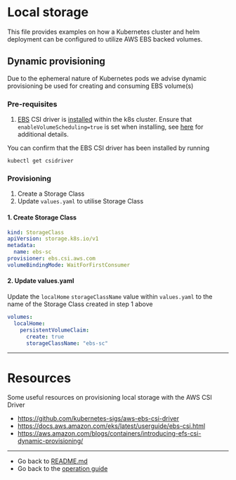 # Local storage
This file provides examples on how a Kubernetes cluster and helm deployment can be configured to utilize AWS EBS backed volumes.

## Dynamic provisioning
Due to the ephemeral nature of Kubernetes pods we advise dynamic provisioning be used for creating and consuming EBS volume(s)

### Pre-requisites
1. [EBS](https://github.com/kubernetes-sigs/aws-ebs-csi-driver) CSI driver is [installed](https://docs.aws.amazon.com/eks/latest/userguide/ebs-csi.html) within the k8s cluster. Ensure that `enableVolumeScheduling=true` is set when installing, see [here](https://github.com/kubernetes-sigs/aws-ebs-csi-driver/tree/master/examples/kubernetes/dynamic-provisioning) for additional details.

You can confirm that the EBS CSI driver has been installed by running

```shell
kubectl get csidriver
```

### Provisioning
1. Create a Storage Class
2. Update `values.yaml` to utilise Storage Class

#### 1. Create Storage Class
```yaml
kind: StorageClass
apiVersion: storage.k8s.io/v1
metadata:
  name: ebs-sc
provisioner: ebs.csi.aws.com
volumeBindingMode: WaitForFirstConsumer
```

#### 2. Update values.yaml
Update the `localHome` `storageClassName` value within `values.yaml` to the name of the Storage Class created in step 1 above

```yaml
volumes:
  localHome:
    persistentVolumeClaim:
      create: true
      storageClassName: "ebs-sc"
```
---

# Resources
Some useful resources on provisioning local storage with the AWS CSI Driver

- https://github.com/kubernetes-sigs/aws-ebs-csi-driver
- https://docs.aws.amazon.com/eks/latest/userguide/ebs-csi.html
- https://aws.amazon.com/blogs/containers/introducing-efs-csi-dynamic-provisioning/

***
* Go back to [README.md](../../../../README.md)
* Go back to the [operation guide](../../../OPERATION.md)
